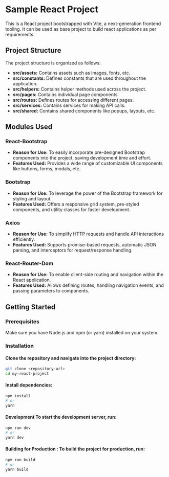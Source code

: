 # Sample React Project

This is a React project bootstrapped with Vite, a next-generation frontend tooling. It can be used as base project to build react applications as per requirements.

## Project Structure

The project structure is organized as follows:

- **src/assets:** Contains assets such as images, fonts, etc.
- **src/constants:** Defines constants that are used throughout the application.
- **src/helpers:** Contains helper methods used across the project.
- **src/pages:** Contains individual page components.
- **src/routes:** Defines routes for accessing different pages.
- **src/services:** Contains services for making API calls.
- **src/shared:** Contains shared components like popups, layouts, etc.

## Modules Used

### React-Bootstrap

- **Reason for Use:** To easily incorporate pre-designed Bootstrap components into the project, saving development time and effort.
- **Features Used:** Provides a wide range of customizable UI components like buttons, forms, modals, etc.

### Bootstrap

- **Reason for Use:** To leverage the power of the Bootstrap framework for styling and layout.
- **Features Used:** Offers a responsive grid system, pre-styled components, and utility classes for faster development.

### Axios

- **Reason for Use:** To simplify HTTP requests and handle API interactions efficiently.
- **Features Used:** Supports promise-based requests, automatic JSON parsing, and interceptors for request/response handling.

### React-Router-Dom

- **Reason for Use:** To enable client-side routing and navigation within the React application.
- **Features Used:** Allows defining routes, handling navigation events, and passing parameters to components.


## Getting Started

### Prerequisites

Make sure you have Node.js and npm (or yarn) installed on your system.

### Installation

#### Clone the repository and navigate into the project directory:

```bash
git clone <repository-url>
cd my-react-project
```

#### Install dependencies:

```bash
npm install
# or
yarn
```

#### Development To start the development server, run:

```bash
npm run dev
# or
yarn dev
```

#### Building for Production : To build the project for production, run:

```bash
npm run build
# or
yarn build
```
